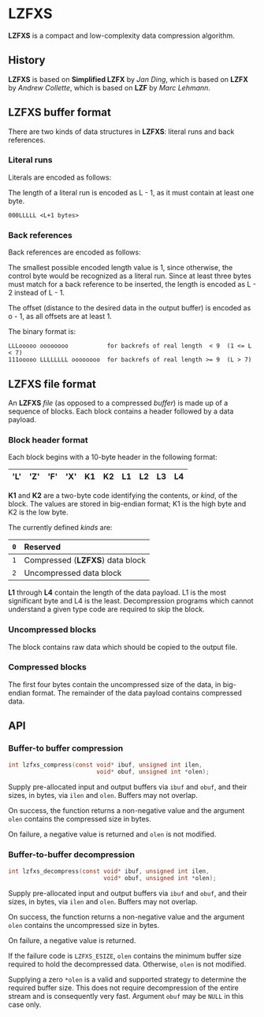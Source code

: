 <!--
SPDX-License-Identifier: BSD-2-Clause
Copyright (c) 2023 Jeffrey H. Johnson <trnsz@pobox.com>
-->

# LZFXS

**LZFXS** is a compact and low-complexity data compression algorithm.

## History

**LZFXS** is based on **Simplified LZFX** by *Jan Ding*, which is based on
**LZFX** by *Andrew Collette*, which is based on **LZF** by *Marc Lehmann*.

## LZFXS buffer format

There are two kinds of data structures in **LZFXS**: literal runs and back
references.

### Literal runs

Literals are encoded as follows:

The length of a literal run is encoded as L - 1, as it must contain at least
one byte.

    000LLLLL <L+1 bytes>

### Back references

Back references are encoded as follows:

The smallest possible encoded length value is 1, since otherwise, the control
byte would be recognized as a literal run.  Since at least three bytes must
match for a back reference to be inserted, the length is encoded as L - 2
instead of L - 1.

The offset (distance to the desired data in the output buffer) is encoded as
o - 1, as all offsets are at least 1.

The binary format is:

    LLLooooo oooooooo           for backrefs of real length  < 9  (1 <= L < 7)
    111ooooo LLLLLLLL oooooooo  for backrefs of real length >= 9  (L > 7)

## LZFXS file format

An **LZFXS** *file* (as opposed to a compressed *buffer*) is made up of a
sequence of blocks.  Each block contains a header followed by a data payload.

### Block header format

Each block begins with a 10-byte header in the following format:

| 'L' | 'Z' | 'F' | 'X' | K1 | K2 | L1 | L2 | L3 | L4 |
|:----|:----|:----|:----|:---|:---|:---|:---|:---|:---|

**K1** and **K2** are a two-byte code identifying the contents, or *kind*, of
the block.  The values are stored in big-endian format; K1 is the high byte
and K2 is the low byte.

The currently defined *kinds* are:

| `0` | Reserved                          |
|:----|:----------------------------------|
| `1` | Compressed (**LZFXS**) data block |
| `2` | Uncompressed data block           |

**L1** through **L4** contain the length of the data payload.  L1 is the most
significant byte and L4 is the least.  Decompression programs which cannot
understand a given type code are required to skip the block.

### Uncompressed blocks

The block contains raw data which should be copied to the output file.

### Compressed blocks

The first four bytes contain the uncompressed size of the data, in big-endian
format.  The remainder of the data payload contains compressed data.

## API

### Buffer-to buffer compression

```c
int lzfxs_compress(const void* ibuf, unsigned int ilen,
                         void* obuf, unsigned int *olen);
```

Supply pre-allocated input and output buffers via `ibuf` and `obuf`, and
their sizes, in bytes, via `ilen` and `olen`.  Buffers may not overlap.

On success, the function returns a non-negative value and the argument `olen`
contains the compressed size in bytes.

On failure, a negative value is returned and `olen` is not modified.

### Buffer-to-buffer decompression

```c
int lzfxs_decompress(const void* ibuf, unsigned int ilen,
                           void* obuf, unsigned int *olen);
```

Supply pre-allocated input and output buffers via `ibuf` and `obuf`, and
their sizes, in bytes, via `ilen` and `olen`.  Buffers may not overlap.

On success, the function returns a non-negative value and the argument `olen`
contains the uncompressed size in bytes.

On failure, a negative value is returned.

If the failure code is `LZFXS_ESIZE`, `olen` contains the minimum buffer size
required to hold the decompressed data.  Otherwise, `olen` is not modified.

Supplying a zero `*olen` is a valid and supported strategy to determine the
required buffer size.  This does not require decompression of the entire
stream and is consequently very fast.  Argument `obuf` may be `NULL` in
this case only.

